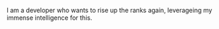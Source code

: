 I am a developer who wants to rise up the ranks again, leverageing my immense intelligence for this.
